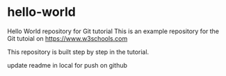 # hello-world
Hello World repository for Git tutorial
This is an example repository for the Git tutoial on https://www.w3schools.com

This repository is built step by step in the tutorial.

update readme in local for push on github
